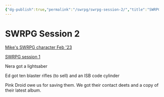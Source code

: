 ```yaml
---
{"dg-publish":true,"permalink":"/swrpg/swrpg-session-2/","title":"SWRPG Session 2","created":"2023-07-20T19:09:15.719+01:00","updated":"2025-02-25T22:17:45.020+00:00"}
---
```



# SWRPG Session 2

[Mike's SWRPG character Feb '23](Mike's%20SWRPG%20character%20Feb%20'23.md)

[SWRPG session 1](SWRPG%20session%201.md)

Nera got a lightsaber

Ed got ten blaster rifles (to sell) and an ISB code cylinder

Pink Droid owe us for saving them. We got their contact deets and a copy of their latest album. 
